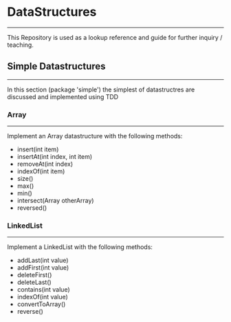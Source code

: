 # DataStructures
____________

This Repository is used as a lookup reference and guide for further inquiry / teaching.

## Simple Datastructures
________________________

In this section (package 'simple') the simplest of datastructres are discussed and
implemented using TDD

### Array
________

Implement an Array datastructure with the following methods:

- insert(int item)
- insertAt(int index, int item)
- removeAt(int index)
- indexOf(int item)
- size()
- max()
- min()
- intersect(Array otherArray)
- reversed()

### LinkedList
______________

Implement a LinkedList with the following methods:

- addLast(int value)
- addFirst(int value)
- deleteFirst()
- deleteLast()
- contains(int value)
- indexOf(int value)
- convertToArray()
- reverse()